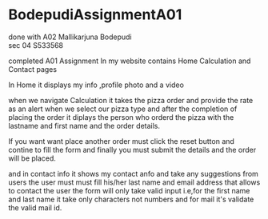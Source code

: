 # BodepudiAssignmentA01
done with A02
Mallikarjuna Bodepudi  
sec 04
S533568

completed A01 Assignment 
In my website contains Home Calculation  and Contact pages

In Home it displays my info ,profile photo and a video

when we navigate Calculation  it takes the pizza order and provide the rate as an alert when we select our pizza type
and after the  completion of placing  the  order it diplays the person who orderd the pizza with the lastname and first name and the 
order details.

If you want want place another order must click the reset button and contine to fill the form and finally you must submit the details and the order will be placed.


and in contact info it shows my contact anfo and take any suggestions from users the user must must fill his/her last name  and email address that allows to contact the user
the form will only take valid input i.e,for the first name and last name it take only characters not numbers and for mail it's validate the valid mail id.
